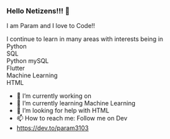 ### Hello Netizens!!! 👋
I am Param and I love to Code!! 

I continue to learn in many areas with interests being in  
Python  
SQL  
Python mySQL  
Flutter  
Machine Learning  
HTML



- 🔭 I’m currently working on
- 🌱 I’m currently learning Machine Learning
- 🤔 I’m looking for help with HTML 
- 📫 How to reach me: Follow me on Dev
-  https://dev.to/param3103
<!--
**Param3103/Param3103** is a ✨ _special_ ✨ repository because its `README.md` (this file) appears on your GitHub profile.

Here are some ideas to get you started:

- 🔭 I’m currently working on ...
- 🌱 I’m currently learning ...
- 👯 I’m looking to collaborate on ...
- 🤔 I’m looking for help with ...
- 💬 Ask me about ...
- 📫 How to reach me: ...
- 😄 Pronouns: ...
- ⚡ Fun fact: ...
-->
